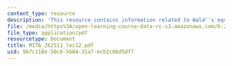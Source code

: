 ```yaml
---
content_type: resource
description: 'This resource contains information related to Wald''s equality. '
file: /media/https%3A/open-learning-course-data-rc.s3.amazonaws.com/6-262-discrete-stochastic-processes-spring-2011/9b7c118e50c6568431a7ecb2c0bd5df7_MIT6_262S11_lec12.pdf
file_type: application/pdf
resourcetype: Document
title: MIT6_262S11_lec12.pdf
uid: 9b7c118e-50c6-5684-31a7-ecb2c0bd5df7
---
```

